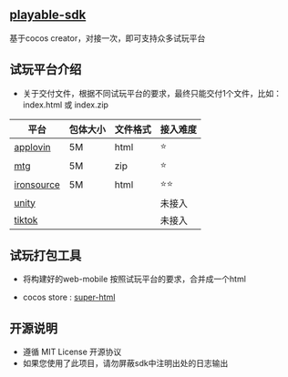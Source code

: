## [playable-sdk](https://github.com/magician-f/playable-sdk)

基于cocos creator，对接一次，即可支持众多试玩平台

## 试玩平台介绍

* 关于交付文件，根据不同试玩平台的要求，最终只能交付1个文件，比如：index.html 或 index.zip

|平台|包体大小|文件格式|接入难度|
|--|--|--|--|
|[applovin](https://p.applov.in/playablePreview?create=1&qr=1)|5M|html|⭐|
|[mtg](https://www.mindworks-creative.com/review/doc)|5M|zip|⭐|
|[ironsource](https://developers.is.com/ironsource-mobile/general/interactive-requirements)|5M|html|⭐⭐|
|[unity](https://docs.unity.com/acquire/manual/playable-ads)|||未接入|
|[tiktok](https://ads.tiktok.com/help/article/playable-ads)|||未接入|




 ## 试玩打包工具

* 将构建好的web-mobile 按照试玩平台的要求，合并成一个html

* cocos store : [super-html](https://store.cocos.com/app/detail/3657)

## 开源说明

* 遵循 MIT License 开源协议
* 如果您使用了此项目，请勿屏蔽sdk中注明出处的日志输出